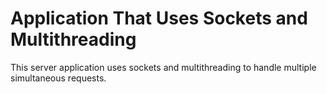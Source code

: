 # Application That Uses Sockets and Multithreading
 This server application uses sockets and multithreading to handle multiple simultaneous requests.
